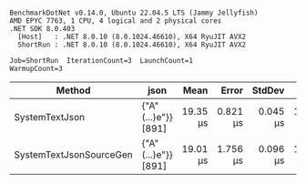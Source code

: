 ```

BenchmarkDotNet v0.14.0, Ubuntu 22.04.5 LTS (Jammy Jellyfish)
AMD EPYC 7763, 1 CPU, 4 logical and 2 physical cores
.NET SDK 8.0.403
  [Host]   : .NET 8.0.10 (8.0.1024.46610), X64 RyuJIT AVX2
  ShortRun : .NET 8.0.10 (8.0.1024.46610), X64 RyuJIT AVX2

Job=ShortRun  IterationCount=3  LaunchCount=1  
WarmupCount=3  

```
| Method                  | json                | Mean     | Error    | StdDev   | Min      | Max      | Gen0   | Allocated |
|------------------------ |-------------------- |---------:|---------:|---------:|---------:|---------:|-------:|----------:|
| SystemTextJson          | {&quot;A&quot;(...)e&quot;}} [891] | 19.35 μs | 0.821 μs | 0.045 μs | 19.31 μs | 19.40 μs | 0.0305 |   3.22 KB |
| SystemTextJsonSourceGen | {&quot;A&quot;(...)e&quot;}} [891] | 19.01 μs | 1.756 μs | 0.096 μs | 18.92 μs | 19.11 μs | 0.0305 |   3.22 KB |
